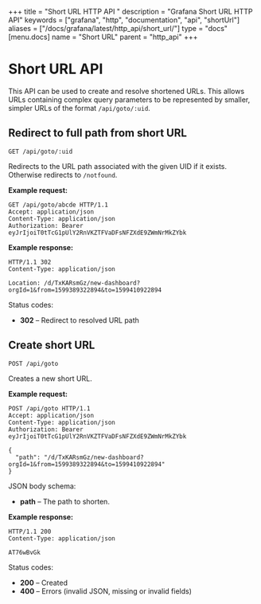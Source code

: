 +++
title = "Short URL HTTP API "
description = "Grafana Short URL HTTP API"
keywords = ["grafana", "http", "documentation", "api", "shortUrl"]
aliases = ["/docs/grafana/latest/http_api/short_url/"]
type = "docs"
[menu.docs]
name = "Short URL"
parent = "http_api"
+++

# Short URL API

This API can be used to create and resolve shortened URLs. This allows URLs containing complex query parameters to be represented by smaller, simpler URLs of the format `/api/goto/:uid`.

## Redirect to full path from short URL

`GET /api/goto/:uid`

Redirects to the URL path associated with the given UID if it exists. Otherwise redirects to `/notfound`.

**Example request:**

```http
GET /api/goto/abcde HTTP/1.1
Accept: application/json
Content-Type: application/json
Authorization: Bearer eyJrIjoiT0tTcG1pUlY2RnVKZTFVaDFsNFZXdE9ZWmNrMkZYbk
```

**Example response:**

```http
HTTP/1.1 302
Content-Type: application/json

Location: /d/TxKARsmGz/new-dashboard?orgId=1&from=1599389322894&to=1599410922894
```

Status codes:

- **302** – Redirect to resolved URL path

## Create short URL

`POST /api/goto`

Creates a new short URL.

**Example request:**

```http
POST /api/goto HTTP/1.1
Accept: application/json
Content-Type: application/json
Authorization: Bearer eyJrIjoiT0tTcG1pUlY2RnVKZTFVaDFsNFZXdE9ZWmNrMkZYbk

{
  "path": "/d/TxKARsmGz/new-dashboard?orgId=1&from=1599389322894&to=1599410922894"
}
```

JSON body schema:

- **path** – The path to shorten.

**Example response:**

```http
HTTP/1.1 200
Content-Type: application/json

AT76wBvGk
```

Status codes:

- **200** – Created
- **400** – Errors (invalid JSON, missing or invalid fields)
